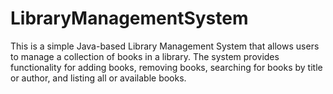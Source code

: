 # LibraryManagementSystem
This is a simple Java-based Library Management System that allows users to manage a collection of books in a library. The system provides functionality for adding books, removing books, searching for books by title or author, and listing all or available books.
